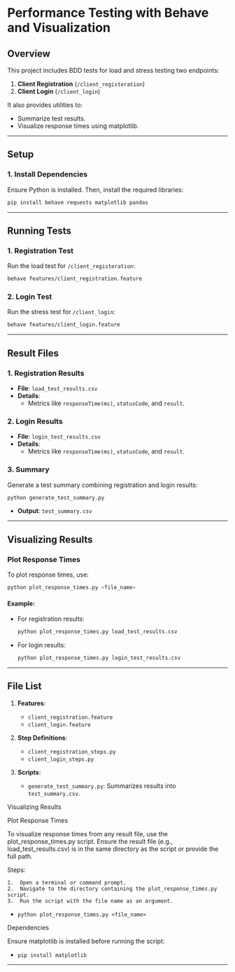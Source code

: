 
# **Performance Testing with Behave and Visualization**

## **Overview**
This project includes BDD tests for load and stress testing two endpoints:
1. **Client Registration** (`/client_registeration`)
2. **Client Login** (`/client_login`)

It also provides utilities to:
- Summarize test results.
- Visualize response times using matplotlib.

---

## **Setup**

### **1. Install Dependencies**
Ensure Python is installed. Then, install the required libraries:
```bash
pip install behave requests matplotlib pandas
```

---

## **Running Tests**

### **1. Registration Test**
Run the load test for `/client_registeration`:
```bash
behave features/client_registration.feature
```

### **2. Login Test**
Run the stress test for `/client_login`:
```bash
behave features/client_login.feature
```

---

## **Result Files**

### **1. Registration Results**
- **File**: `load_test_results.csv`
- **Details**:
  - Metrics like `responseTime(ms)`, `statusCode`, and `result`.

### **2. Login Results**
- **File**: `login_test_results.csv`
- **Details**:
  - Metrics like `responseTime(ms)`, `statusCode`, and `result`.

### **3. Summary**
Generate a test summary combining registration and login results:
```bash
python generate_test_summary.py
```
- **Output**: `test_summary.csv`

---

## **Visualizing Results**

### **Plot Response Times**
To plot response times, use:
```bash
python plot_response_times.py <file_name>
```

#### Example:
- For registration results:
  ```bash
  python plot_response_times.py load_test_results.csv
  ```
- For login results:
  ```bash
  python plot_response_times.py login_test_results.csv
  ```

---

## **File List**
1. **Features**:
   - `client_registration.feature`
   - `client_login.feature`

2. **Step Definitions**:
   - `client_registration_steps.py`
   - `client_login_steps.py`

3. **Scripts**:
   - `generate_test_summary.py`: Summarizes results into `test_summary.csv`.


Visualizing Results

Plot Response Times

To visualize response times from any result file, use the plot_response_times.py script. Ensure the result file (e.g., load_test_results.csv) is in the same directory as the script or provide the full path.

Steps:

	1.	Open a terminal or command prompt.
	2.	Navigate to the directory containing the plot_response_times.py script.
	3.	Run the script with the file name as an argument.

  - `python plot_response_times.py <file_name>`

  Dependencies

Ensure matplotlib is installed before running the script:
 - `pip install matplotlib`

---
